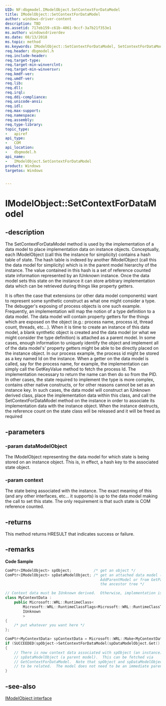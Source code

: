```yaml
---
UID: NF:dbgmodel.IModelObject.SetContextForDataModel
title: IModelObject::SetContextForDataModel
author: windows-driver-content
description: TBD
ms.assetid: 717eb159-c61b-4061-9ccf-3a7b21f353e1
ms.author: windowsdriverdev
ms.date: 08/13/2018
ms.topic: method
ms.keywords: IModelObject::SetContextForDataModel, SetContextForDataModel, IModelObject.SetContextForDataModel, IModelObject::SetContextForDataModel, IModelObject.SetContextForDataModel
req.header: dbgmodel.h
req.include-header:
req.target-type:
req.target-min-winverclnt:
req.target-min-winversvr:
req.kmdf-ver:
req.umdf-ver:
req.lib:
req.dll:
req.irql: 
req.ddi-compliance:
req.unicode-ansi:
req.idl:
req.max-support:
req.namespace:
req.assembly:
req.type-library: 
topic_type: 
-	apiref
api_type: 
-	COM
api_location: 
-	dbgmodel.h
api_name: 
-	IModelObject.SetContextForDataModel
product: Windows
targetos: Windows


---
```


# IModelObject::SetContextForDataModel


## -description

The SetContextForDataModel method is used by the implementation of a data model to place implementation data on instance objects. Conceptually, each IModelObject (call this the instance for simplicity) contains a hash table of state. The hash table is indexed by another IModelObject (call this the data model for simplicity) which is in the parent model hierarchy of the instance. The value contained in this hash is a set of reference counted state information represented by an IUnknown instance. Once the data model sets this state on the instance it can store arbitrary implementation data which can be retrieved during things like property getters. 

It is often the case that extensions (or other data model components) want to represent some synthetic construct as what one might consider a type. The debugger's exposing of process objects is one such example. Frequently, an implementation will map the notion of a type definition to a data model. The data model will contain property getters for the things which are exposed on the object (e.g.: process name, process id, thread count, threads, etc...). When it is time to create an instance of this data model, a blank synthetic object is created and the data model (or what we might consider the type definition) is attached as a parent model. In some cases, enough information to uniquely identify the object and implement all of the data model's' property getters might be able to be directly placed on the instance object. In our process example, the process id might be stored as a key named Id on the instance. When a getter on the data model is called, say for the process name, for example, the implementation can simply call the GetKeyValue method to fetch the process Id. The implementation necessary to return the name can then do so from the PID. In other cases, the state required to implement the type is more complex, contains other native constructs, or for other reasons cannot be set as an instance key. In such cases, the data model will construct an IUnknown derived class, place the implementation data within this class, and call the SetContextForDataModel method on the instance in order to associate its implementation data with the instance object. When the instance destructs, the reference count on the state class will be released and it will be freed as required


## -parameters

### -param dataModelObject
The IModelObject representing the data model for which state is being stored on an instance object. This is, in effect, a hash key to the associated state object.

### -param context
The state being associated with the instance. The exact meaning of this (and any other interfaces, etc... it supports) is up to the data model making the call to set this state. The only requirement is that such state is COM reference counted.

## -returns
This method returns HRESULT that indicates success or failure.

## -remarks

**Code Sample**

```cpp
ComPtr<IModelObject> spObject;          /* get an object */
ComPtr<IModelObject> spDataModelObject; /* get an attached data model (from earlier
                                           AddParentModel or from GetParentModel) anywhere in 
                                           the ancestor tree */

// Context data must be IUnknown derived.  Otherwise, implementation is opaque to the data model.
class MyContextData :
    public Microsoft::WRL::RuntimeClass<
        Microsoft::WRL::RuntimeClassFlags<Microsoft::WRL::RuntimeClassType::ClassicCom>,
        IUnknown
        >
{
    /* put whatever you want here */
};

ComPtr<MyContextData> spContextData = Microsoft::WRL::Make<MyContextData>();
if (SUCCEEDED(spObject->SetContextForDataModel(spDataModelObject.Get(), spContextData.Get())))
{
    // There is now context data associated with spObject (an instance) for 
    // spDataModelObject (a parent model).  This can be fetched via
    // GetContextForDataModel.  Note that spObject and spDataModelObject only need t
    // to be related.  The model does not need to be an immediate parent.
}
```


## -see-also

[IModelObject interface](nn-dbgmodel-imodelobject.md)